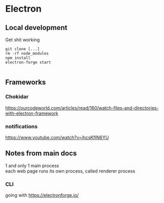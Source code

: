 # Electron

## Local development


Get shit working


```
git clone [...]
rm -rf node_modules
npm install
electron-forge start  


```

## Frameworks

### Chokidar
https://ourcodeworld.com/articles/read/160/watch-files-and-directories-with-electron-framework

### notifications

https://www.youtube.com/watch?v=ihcsKfIN6YU




## Notes from main docs

1 and only 1 main process  
each web page runs its own process, called renderer process  


### CLI

going with https://electronforge.io/

